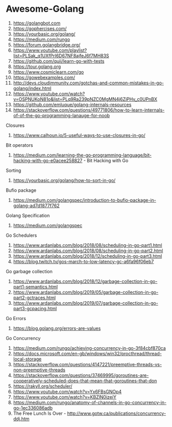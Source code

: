 # Awesome-Golang


1.  https://golangbot.com
2.  https://gophercises.com/
3.  https://yourbasic.org/golang/
4.  https://medium.com/rungo
5.  https://forum.golangbridge.org/
6.  https://www.youtube.com/playlist?list=PLSak_q1UXfPrI6D67NF8ajfeJ6f7MH83S
8.  https://github.com/quii/learn-go-with-tests
9.  https://tour.golang.org
10. https://www.cosmiclearn.com/go
11. https://gowebexamples.com/
12. http://devs.cloudimmunity.com/gotchas-and-common-mistakes-in-go-golang/index.html
13. https://www.youtube.com/watch?v=OSPNUKoN81o&list=PLq9Ra239pNZC0MgMN4j6ZiPHv_c0UPnBX
14. https://github.com/emluque/golang-internals-resources
15. https://stackoverflow.com/questions/49771806/how-to-learn-internals-of-of-the-go-programming-lanauge-for-noob


Closures
  1.  https://www.calhoun.io/5-useful-ways-to-use-closures-in-go/

Bit operators
  1.  https://medium.com/learning-the-go-programming-language/bit-hacking-with-go-e0acee258827 - Bit Hacking with Go

Sorting
  1.  https://yourbasic.org/golang/how-to-sort-in-go/
  
  
Bufio package
  1. https://medium.com/golangspec/introduction-to-bufio-package-in-golang-ad7d1877f762
  
 
Golang Specification
  1. https://medium.com/golangspec
 
Go Schedulers
  1.  https://www.ardanlabs.com/blog/2018/08/scheduling-in-go-part1.html
  2.  https://www.ardanlabs.com/blog/2018/08/scheduling-in-go-part2.html
  3.  https://www.ardanlabs.com/blog/2018/12/scheduling-in-go-part3.html
  4.  https://blog.twitch.tv/gos-march-to-low-latency-gc-a6fa96f06eb7

Go garbage collection
  1.  https://www.ardanlabs.com/blog/2018/12/garbage-collection-in-go-part1-semantics.html
  2.  https://www.ardanlabs.com/blog/2019/05/garbage-collection-in-go-part2-gctraces.html
  3.  https://www.ardanlabs.com/blog/2019/07/garbage-collection-in-go-part3-gcpacing.html
 
Go Errors
  1.  https://blog.golang.org/errors-are-values

Go Concurrency
  1.  https://medium.com/rungo/achieving-concurrency-in-go-3f84cbf870ca
  2.  https://docs.microsoft.com/en-gb/windows/win32/procthread/thread-local-storage
  3.  https://stackoverflow.com/questions/4147221/preemptive-threads-vs-non-preemptive-threads
  4.  https://stackoverflow.com/questions/37469995/goroutines-are-cooperatively-scheduled-does-that-mean-that-goroutines-that-don
  5.  https://rakyll.org/scheduler/
  6.  https://www.youtube.com/watch?v=Yx6FBsGNOp4
  7.  https://www.youtube.com/watch?v=KBZlN0izeiY
  8.  https://medium.com/rungo/anatomy-of-channels-in-go-concurrency-in-go-1ec336086adb
  9.  The Free Lunch Is Over - http://www.gotw.ca/publications/concurrency-ddj.htm

